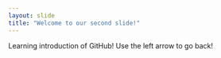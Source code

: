 ```yaml
---
layout: slide
title: "Welcome to our second slide!"
---
```

Learning introduction of GitHub!
Use the left arrow to go back!
